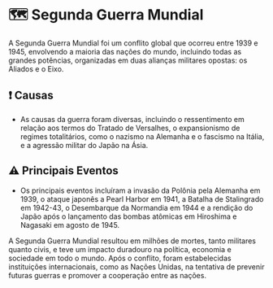 # 🗺️ Segunda Guerra Mundial

A Segunda Guerra Mundial foi um conflito global que ocorreu entre 1939 e 1945, envolvendo a maioria das nações do mundo, incluindo todas as grandes potências, organizadas em duas alianças militares opostas: os Aliados e o Eixo.

## ❗ Causas
- As causas da guerra foram diversas, incluindo o ressentimento em relação aos termos do Tratado de Versalhes, o expansionismo de regimes totalitários, como o nazismo na Alemanha e o fascismo na Itália, e a agressão militar do Japão na Ásia.

## ⚠️ Principais Eventos
- Os principais eventos incluíram a invasão da Polônia pela Alemanha em 1939, o ataque japonês a Pearl Harbor em 1941, a Batalha de Stalingrado em 1942-43, o Desembarque da Normandia em 1944 e a rendição do Japão após o lançamento das bombas atômicas em Hiroshima e Nagasaki em agosto de 1945.

A Segunda Guerra Mundial resultou em milhões de mortes, tanto militares quanto civis, e teve um impacto duradouro na política, economia e sociedade em todo o mundo. Após o conflito, foram estabelecidas instituições internacionais, como as Nações Unidas, na tentativa de prevenir futuras guerras e promover a cooperação entre as nações.
